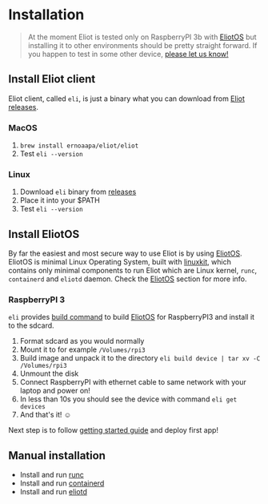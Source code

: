 # Installation
> At the moment Eliot is tested only on RaspberryPI 3b with [EliotOS](eliotos.md) but installing it to other environments should be pretty straight forward. If you happen to test in some other device, [please let us know!](https://github.com/ernoaapa/eliot/issues/new)

## Install Eliot client
Eliot client, called `eli`, is just a binary what you can download from [Eliot releases](https://github.com/ernoaapa/eliot/releases).

### MacOS
1. `brew install ernoaapa/eliot/eliot`
2. Test `eli --version`

### Linux
1. Download `eli` binary from [releases](https://github.com/ernoaapa/eliot/releases)
2. Place it into your $PATH
3. Test `eli --version`

## Install EliotOS
By far the easiest and most secure way to use Eliot is by using [EliotOS](eliotos.md). EliotOS is minimal Linux Operating System, built with [linuxkit](https://github.com/linuxkit/linuxkit), which contains only minimal components to run Eliot which are Linux kernel, `runc`, `containerd` and `eliotd` daemon. Check the [EliotOS](eliotos.md) section for more info.


### RaspberryPI 3
`eli` provides [build command](client.md#eli-build-device) to build [EliotOS](eliotos.md) for RaspberryPI3 and install it to the sdcard.

1. Format sdcard as you would normally
2. Mount it to for example `/Volumes/rpi3`
3. Build image and unpack it to the directory `eli build device | tar xv -C /Volumes/rpi3`
4. Unmount the disk
5. Connect RaspberryPI with ethernet cable to same network with your laptop and power on!
6. In less than 10s you should see the device with command `eli get devices`
7. And that's it! ☺

Next step is to follow [getting started guide](getting_started.md#deploy-first-app) and deploy first app!

## Manual installation
- Install and run [runc](https://github.com/opencontainers/runc)
- Install and run [containerd](https://github.com/containerd/containerd)
- Install and run [eliotd](https://github.com/ernoaapa/eliot)
